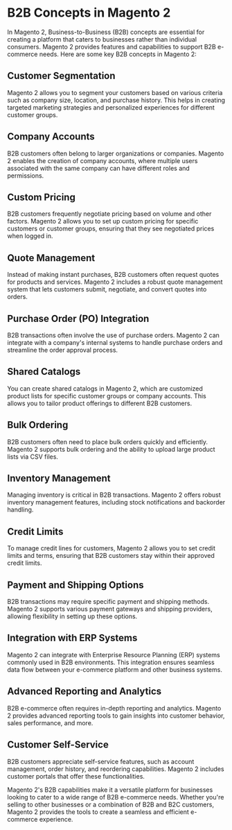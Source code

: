 # B2B Concepts in Magento 2

In Magento 2, Business-to-Business (B2B) concepts are essential for creating a platform that caters to businesses rather than individual consumers. Magento 2 provides features and capabilities to support B2B e-commerce needs. Here are some key B2B concepts in Magento 2:

## Customer Segmentation

Magento 2 allows you to segment your customers based on various criteria such as company size, location, and purchase history. This helps in creating targeted marketing strategies and personalized experiences for different customer groups.

## Company Accounts

B2B customers often belong to larger organizations or companies. Magento 2 enables the creation of company accounts, where multiple users associated with the same company can have different roles and permissions.

## Custom Pricing

B2B customers frequently negotiate pricing based on volume and other factors. Magento 2 allows you to set up custom pricing for specific customers or customer groups, ensuring that they see negotiated prices when logged in.

## Quote Management

Instead of making instant purchases, B2B customers often request quotes for products and services. Magento 2 includes a robust quote management system that lets customers submit, negotiate, and convert quotes into orders.

## Purchase Order (PO) Integration

B2B transactions often involve the use of purchase orders. Magento 2 can integrate with a company's internal systems to handle purchase orders and streamline the order approval process.

## Shared Catalogs

You can create shared catalogs in Magento 2, which are customized product lists for specific customer groups or company accounts. This allows you to tailor product offerings to different B2B customers.

## Bulk Ordering

B2B customers often need to place bulk orders quickly and efficiently. Magento 2 supports bulk ordering and the ability to upload large product lists via CSV files.

## Inventory Management

Managing inventory is critical in B2B transactions. Magento 2 offers robust inventory management features, including stock notifications and backorder handling.

## Credit Limits

To manage credit lines for customers, Magento 2 allows you to set credit limits and terms, ensuring that B2B customers stay within their approved credit limits.

## Payment and Shipping Options

B2B transactions may require specific payment and shipping methods. Magento 2 supports various payment gateways and shipping providers, allowing flexibility in setting up these options.

## Integration with ERP Systems

Magento 2 can integrate with Enterprise Resource Planning (ERP) systems commonly used in B2B environments. This integration ensures seamless data flow between your e-commerce platform and other business systems.

## Advanced Reporting and Analytics

B2B e-commerce often requires in-depth reporting and analytics. Magento 2 provides advanced reporting tools to gain insights into customer behavior, sales performance, and more.

## Customer Self-Service

B2B customers appreciate self-service features, such as account management, order history, and reordering capabilities. Magento 2 includes customer portals that offer these functionalities.

Magento 2's B2B capabilities make it a versatile platform for businesses looking to cater to a wide range of B2B e-commerce needs. Whether you're selling to other businesses or a combination of B2B and B2C customers, Magento 2 provides the tools to create a seamless and efficient e-commerce experience.
